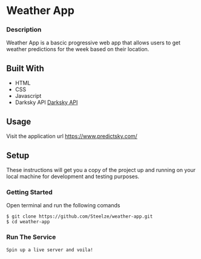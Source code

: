 # Weather App

### Description
Weather App is a bascic progressive web app that allows users to get weather predictions for the week based on their location.

## Built With
* HTML 
* CSS 
* Javascript
* Darksky API [Darksky API](https://darksky.net)

## Usage
Visit the application url https://www.predictsky.com/


## Setup
These instructions will get you a copy of the project up and running on your local machine for development and testing purposes.

### Getting Started
Open terminal and run the following comands
```
$ git clone https://github.com/Steelze/weather-app.git
$ cd weather-app
```

### Run The Service
```
Spin up a live server and voila!
```
